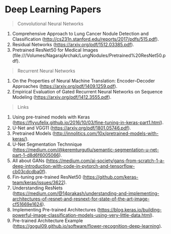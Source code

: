 # Deep Learning Papers

> Convolutional Neural Networks

1. Comprehensive Approach to Lung Cancer Nodule Detection and Classification (http://cs231n.stanford.edu/reports/2017/pdfs/515.pdf).
2. Residual Networks (https://arxiv.org/pdf/1512.03385.pdf).
3. Pretrained ResNet50 for Medical Images (file:///Volumes/NagarajArchak/LungNodules/Pretrained%20ResNet50.pdf).

> Recurrent Neural Networks

1. On the Properties of Neural Machine Translation: Encoder–Decoder Approaches (https://arxiv.org/pdf/1409.1259.pdf). 
2. Empirical Evaluation of Gated Recurrent Neural Networks on Sequence Modeling (https://arxiv.org/pdf/1412.3555.pdf).

> Links

1. Using pre-trained models with Keras (https://flyyufelix.github.io/2016/10/03/fine-tuning-in-keras-part1.html).
2. U-Net and VGG11 (https://arxiv.org/pdf/1801.05746.pdf).
3. Pretrained Models (http://innolitics.com/10x/pretrained-models-with-keras/).
4. U-Net Segmentation Technnique (https://medium.com/@keremturgutlu/semantic-segmentation-u-net-part-1-d8d6f6005066).
5. All about GANs (https://medium.com/ai-society/gans-from-scratch-1-a-deep-introduction-with-code-in-pytorch-and-tensorflow-cb03cdcdba0f).
6. Fin-tuning pre-trained ResNet50 (https://github.com/keras-team/keras/issues/3622).
7. Understanding ResNets (https://medium.com/@14prakash/understanding-and-implementing-architectures-of-resnet-and-resnext-for-state-of-the-art-image-cf51669e1624).
8. Implementing Pre-trained Architectures (https://blog.keras.io/building-powerful-image-classification-models-using-very-little-data.html).
9. Pre-trained Architecture Example (https://gogul09.github.io/software/flower-recognition-deep-learning).
